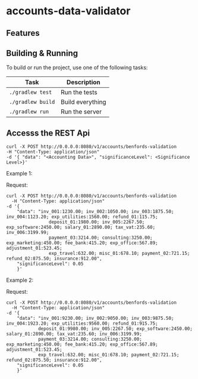 # accounts-data-validator


## Features


## Building & Running

To build or run the project, use one of the following tasks:

| Task              | Description                                                          |
|-------------------|---------------------------------------------------------------------- |
| `./gradlew test`  | Run the tests                                                        |
| `./gradlew build` | Build everything                                                     |
| `./gradlew run`   | Run the server                                                       |


## Accesss the REST Api

```
curl -X POST http://0.0.0.0:8080/v1/accounts/benfords-validation 
-H "Content-Type: application/json"  
-d '{ "data": "<Accounting Data>", "significanceLevel": <Significance Level>}'
```


Example 1:

Request:
```
curl -X POST http://0.0.0.0:8080/v1/accounts/benfords-validation
  -H "Content-Type: application/json"  
-d '{ 
    "data": "inv_001:1230.00; inv_002:1050.00; inv_003:1875.50; inv_004:1123.20; exp_utilities:1560.00; refund_01:115.75; 
                deposit_01:1980.00; inv_005:2267.50; exp_software:2450.00; salary_01:2890.00; tax_vat:235.60; inv_006:3199.99; 
                payment_03:3214.00; consulting:3250.00; exp_marketing:450.00; fee_bank:415.20; exp_office:567.89; adjustment_01:523.45; 
                exp_travel:632.00; misc_01:678.10; payment_02:721.15; refund_02:875.50; insurance:912.00", 
    "significanceLevel": 0.05
    }'

```


Example 2:

Request:
```
curl -X POST http://0.0.0.0:8080/v1/accounts/benfords-validation
  -H "Content-Type: application/json"  
-d '{ 
    "data": "inv_001:9230.00; inv_002:9050.00; inv_003:9875.50; inv_004:1923.20; exp_utilities:9560.00; refund_01:915.75; 
            deposit_01:9980.00; inv_005:2267.50; exp_software:2450.00; salary_01:2890.00; tax_vat:235.60; inv_006:3199.99; 
            payment_03:3214.00; consulting:3250.00; exp_marketing:450.00; fee_bank:415.20; exp_office:567.89; adjustment_01:523.45; 
            exp_travel:632.00; misc_01:678.10; payment_02:721.15; refund_02:875.50; insurance:912.00", 
    "significanceLevel": 0.05
    }'

```
